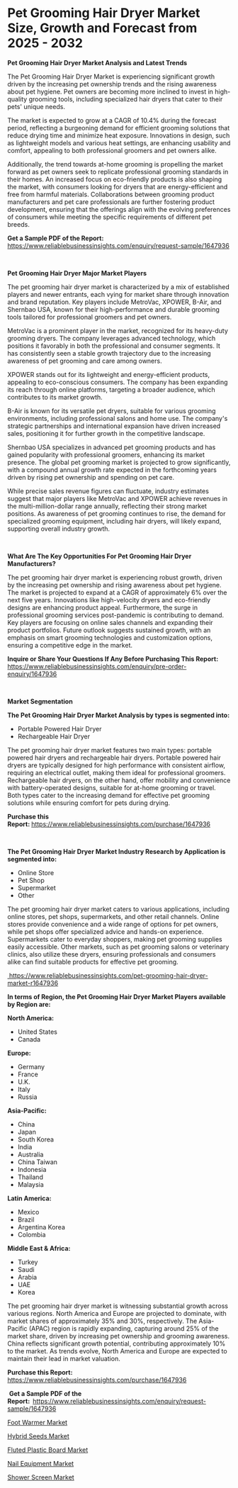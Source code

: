 <p><h1>Pet Grooming Hair Dryer Market Size, Growth and Forecast from 2025 - 2032</h1></p><p><strong>Pet Grooming Hair Dryer Market Analysis and Latest Trends</strong></p>
<p><p>The Pet Grooming Hair Dryer Market is experiencing significant growth driven by the increasing pet ownership trends and the rising awareness about pet hygiene. Pet owners are becoming more inclined to invest in high-quality grooming tools, including specialized hair dryers that cater to their pets' unique needs. </p><p>The market is expected to grow at a CAGR of 10.4% during the forecast period, reflecting a burgeoning demand for efficient grooming solutions that reduce drying time and minimize heat exposure. Innovations in design, such as lightweight models and various heat settings, are enhancing usability and comfort, appealing to both professional groomers and pet owners alike. </p><p>Additionally, the trend towards at-home grooming is propelling the market forward as pet owners seek to replicate professional grooming standards in their homes. An increased focus on eco-friendly products is also shaping the market, with consumers looking for dryers that are energy-efficient and free from harmful materials. Collaborations between grooming product manufacturers and pet care professionals are further fostering product development, ensuring that the offerings align with the evolving preferences of consumers while meeting the specific requirements of different pet breeds.</p></p>
<p><strong>Get a Sample PDF of the Report:&nbsp;</strong> <a href="https://www.reliablebusinessinsights.com/enquiry/request-sample/1647936?utm_campaign=63&utm_medium=2&utm_source=Github&utm_content=ia&utm_term=05042025&utm_id=pet-grooming-hair-dryer">https://www.reliablebusinessinsights.com/enquiry/request-sample/1647936</a></p>
<p>&nbsp;</p>
<p><strong>Pet Grooming Hair Dryer Major Market Players</strong></p>
<p><p>The pet grooming hair dryer market is characterized by a mix of established players and newer entrants, each vying for market share through innovation and brand reputation. Key players include MetroVac, XPOWER, B-Air, and Shernbao USA, known for their high-performance and durable grooming tools tailored for professional groomers and pet owners.</p><p>MetroVac is a prominent player in the market, recognized for its heavy-duty grooming dryers. The company leverages advanced technology, which positions it favorably in both the professional and consumer segments. It has consistently seen a stable growth trajectory due to the increasing awareness of pet grooming and care among owners.</p><p>XPOWER stands out for its lightweight and energy-efficient products, appealing to eco-conscious consumers. The company has been expanding its reach through online platforms, targeting a broader audience, which contributes to its market growth.</p><p>B-Air is known for its versatile pet dryers, suitable for various grooming environments, including professional salons and home use. The company's strategic partnerships and international expansion have driven increased sales, positioning it for further growth in the competitive landscape.</p><p>Shernbao USA specializes in advanced pet grooming products and has gained popularity with professional groomers, enhancing its market presence. The global pet grooming market is projected to grow significantly, with a compound annual growth rate expected in the forthcoming years driven by rising pet ownership and spending on pet care.</p><p>While precise sales revenue figures can fluctuate, industry estimates suggest that major players like MetroVac and XPOWER achieve revenues in the multi-million-dollar range annually, reflecting their strong market positions. As awareness of pet grooming continues to rise, the demand for specialized grooming equipment, including hair dryers, will likely expand, supporting overall industry growth.</p></p>
<p>&nbsp;</p>
<p><strong>What Are The Key Opportunities For Pet Grooming Hair Dryer Manufacturers?</strong></p>
<p><p>The pet grooming hair dryer market is experiencing robust growth, driven by the increasing pet ownership and rising awareness about pet hygiene. The market is projected to expand at a CAGR of approximately 6% over the next five years. Innovations like high-velocity dryers and eco-friendly designs are enhancing product appeal. Furthermore, the surge in professional grooming services post-pandemic is contributing to demand. Key players are focusing on online sales channels and expanding their product portfolios. Future outlook suggests sustained growth, with an emphasis on smart grooming technologies and customization options, ensuring a competitive edge in the market.</p></p>
<p><strong>Inquire or Share Your Questions If Any Before Purchasing This Report:</strong> <a href="https://www.reliablebusinessinsights.com/enquiry/pre-order-enquiry/1647936?utm_campaign=63&utm_medium=2&utm_source=Github&utm_content=ia&utm_term=05042025&utm_id=pet-grooming-hair-dryer">https://www.reliablebusinessinsights.com/enquiry/pre-order-enquiry/1647936</a></p>
<p>&nbsp;</p>
<p><strong>Market Segmentation</strong></p>
<p><strong>The Pet Grooming Hair Dryer Market Analysis by types is segmented into:</strong></p>
<p><ul><li>Portable Powered Hair Dryer</li><li>Rechargeable Hair Dryer</li></ul></p>
<p><p>The pet grooming hair dryer market features two main types: portable powered hair dryers and rechargeable hair dryers. Portable powered hair dryers are typically designed for high performance with consistent airflow, requiring an electrical outlet, making them ideal for professional groomers. Rechargeable hair dryers, on the other hand, offer mobility and convenience with battery-operated designs, suitable for at-home grooming or travel. Both types cater to the increasing demand for effective pet grooming solutions while ensuring comfort for pets during drying.</p></p>
<p><strong>Purchase this Report:&nbsp;</strong><a href="https://www.reliablebusinessinsights.com/purchase/1647936?utm_campaign=63&utm_medium=2&utm_source=Github&utm_content=ia&utm_term=05042025&utm_id=pet-grooming-hair-dryer">https://www.reliablebusinessinsights.com/purchase/1647936</a></p>
<p>&nbsp;</p>
<p><strong>The Pet Grooming Hair Dryer Market Industry Research by Application is segmented into:</strong></p>
<p><ul><li>Online Store</li><li>Pet Shop</li><li>Supermarket</li><li>Other</li></ul></p>
<p><p>The pet grooming hair dryer market caters to various applications, including online stores, pet shops, supermarkets, and other retail channels. Online stores provide convenience and a wide range of options for pet owners, while pet shops offer specialized advice and hands-on experience. Supermarkets cater to everyday shoppers, making pet grooming supplies easily accessible. Other markets, such as pet grooming salons or veterinary clinics, also utilize these dryers, ensuring professionals and consumers alike can find suitable products for effective pet grooming.</p></p>
<p><a href="https://www.reliablebusinessinsights.com/pet-grooming-hair-dryer-market-r1647936?utm_campaign=63&utm_medium=2&utm_source=Github&utm_content=ia&utm_term=05042025&utm_id=pet-grooming-hair-dryer">&nbsp;https://www.reliablebusinessinsights.com/pet-grooming-hair-dryer-market-r1647936</a></p>
<p><strong>In terms of Region, the Pet Grooming Hair Dryer Market Players available by Region are:</strong></p>
<p>
    <p> <strong> North America: </strong>
        <ul>
            <li>United States</li>
            <li>Canada</li>
        </ul>
        </p> 
    <p> <strong> Europe: </strong>
        <ul>
            <li>Germany</li>
            <li>France</li>
            <li>U.K.</li>
            <li>Italy</li>
            <li>Russia</li>
        </ul>
        </p> 
    <p> <strong> Asia-Pacific: </strong>
        <ul>
            <li>China</li>
            <li>Japan</li>
            <li>South Korea</li>
            <li>India</li>
            <li>Australia</li>
            <li>China Taiwan</li>
            <li>Indonesia</li>
            <li>Thailand</li>
            <li>Malaysia</li>
        </ul>
        </p> 
    <p> <strong> Latin America: </strong>
        <ul>
            <li>Mexico</li>
            <li>Brazil</li>
            <li>Argentina Korea</li>
            <li>Colombia</li>
        </ul>
        </p> 
    <p> <strong> Middle East & Africa: </strong>
        <ul>
            <li>Turkey</li>
            <li>Saudi</li>
            <li>Arabia</li>
            <li>UAE</li>
            <li>Korea</li>
        </ul>
    </p>
    </p>
<p><p>The pet grooming hair dryer market is witnessing substantial growth across various regions. North America and Europe are projected to dominate, with market shares of approximately 35% and 30%, respectively. The Asia-Pacific (APAC) region is rapidly expanding, capturing around 25% of the market share, driven by increasing pet ownership and grooming awareness. China reflects significant growth potential, contributing approximately 10% to the market. As trends evolve, North America and Europe are expected to maintain their lead in market valuation.</p></p>
<p><strong>Purchase this Report: </strong><a href="https://www.reliablebusinessinsights.com/purchase/1647936?utm_campaign=63&utm_medium=2&utm_source=Github&utm_content=ia&utm_term=05042025&utm_id=pet-grooming-hair-dryer">https://www.reliablebusinessinsights.com/purchase/1647936</a></p>
<p>&nbsp;<strong>Get a Sample PDF of the Report:&nbsp;&nbsp;</strong><a href="https://www.reliablebusinessinsights.com/enquiry/request-sample/1647936?utm_campaign=63&utm_medium=2&utm_source=Github&utm_content=ia&utm_term=05042025&utm_id=pet-grooming-hair-dryer">https://www.reliablebusinessinsights.com/enquiry/request-sample/1647936</a></p>
<p><strong></strong></p>
<p><p><a href="https://github.com/hirtzhulstsq/Market-Research-Report-List-1/blob/main/foot-warmer-market.md?utm_campaign=63&utm_medium=2&utm_source=Github&utm_content=ia&utm_term=05042025&utm_id=pet-grooming-hair-dryer">Foot Warmer Market</a></p><p><a href="https://github.com/kumadenthela/Market-Research-Report-List-1/blob/main/hybrid-seeds-market.md?utm_campaign=63&utm_medium=2&utm_source=Github&utm_content=ia&utm_term=05042025&utm_id=pet-grooming-hair-dryer">Hybrid Seeds Market</a></p><p><a href="https://github.com/alekitanis/Market-Research-Report-List-1/blob/main/fluted-plastic-board-market.md?utm_campaign=63&utm_medium=2&utm_source=Github&utm_content=ia&utm_term=05042025&utm_id=pet-grooming-hair-dryer">Fluted Plastic Board Market</a></p><p><a href="https://github.com/bilkbitsch/Market-Research-Report-List-1/blob/main/nail-equipment-market.md?utm_campaign=63&utm_medium=2&utm_source=Github&utm_content=ia&utm_term=05042025&utm_id=pet-grooming-hair-dryer">Nail Equipment Market</a></p><p><a href="https://github.com/vaeilabin/Market-Research-Report-List-1/blob/main/shower-screen-market.md?utm_campaign=63&utm_medium=2&utm_source=Github&utm_content=ia&utm_term=05042025&utm_id=pet-grooming-hair-dryer">Shower Screen Market</a></p></p>